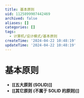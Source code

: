 ```yaml
---
title: 基本原则
uid: 1125899907442469
archived: false
aliases: []
categories: []
tags:
  - 计算机/设计模式/基本原则
createTime: '2024-04-22 10:48:19'
updateTime: '2024-04-22 10:48:19'
---
```


# 基本原则

- **[[五大原则 (SOLID)]]**
- **[[其它原则 (不属于 SOLID 的原则)]]**
